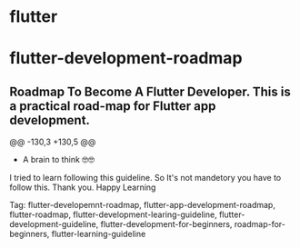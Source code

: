# flutter
# flutter-development-roadmap
## Roadmap To Become A Flutter Developer. This is a practical road-map for Flutter app development.



@@ -130,3 +130,5 @@
* A brain to think 🤓🤓

I tried to learn following this guideline. So It's not mandetory you have to follow this. Thank you. Happy Learning

Tag: flutter-developemnt-roadmap, flutter-app-development-roadmap, flutter-roadmap, flutter-development-learing-guideline, flutter-development-guideline, flutter-development-for-beginners, roadmap-for-beginners, flutter-learning-guideline
